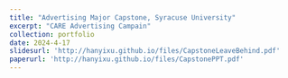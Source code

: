 ```yaml
---
title: "Advertising Major Capstone, Syracuse University"
excerpt: "CARE Advertising Campain"
collection: portfolio
date: 2024-4-17
slidesurl: 'http://hanyixu.github.io/files/CapstoneLeaveBehind.pdf'
paperurl: 'http://hanyixu.github.io/files/CapstonePPT.pdf'
---
```


<!-- 
http://hanyixu.github.io/files/2023SummerProject.pdf  
http://hanyixu.github.io/files/2023Velveeta.pdf  
http://hanyixu.github.io/files/BigIdeaProject.pdf  
http://hanyixu.github.io/files/CapstoneLeaveBehind.pdf  
http://hanyixu.github.io/files/CapstonePPT.pdf  
http://hanyixu.github.io/files/Crown2023.pdf  
http://hanyixu.github.io/files/MMRGSummer2023.pdf  
http://hanyixu.github.io/files/paper-pmena-2024.pdf  
http://hanyixu.github.io/files/slides-pmena-2024.pdf   
-->
